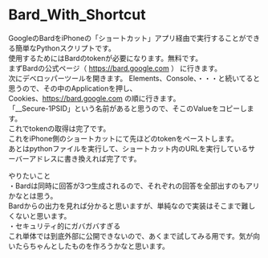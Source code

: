 # Bard_With_Shortcut
GoogleのBardをiPhoneの「ショートカット」アプリ経由で実行することができる簡単なPythonスクリプトです。<br>
使用するためにはBardのtokenが必要になります。無料です。<br>
まずBardの公式ページ（ https://bard.google.com ） に行きます。
<br>
次にデベロッパーツールを開きます。
Elements、Console、・・・と続いてると思うので、その中のApplicationを押し、<br>
Cookies、https://bard.google.com の順に行きます。<br>
「__Secure-1PSID」という名前があると思うので、そこのValueをコピーします。<br>
これでtokenの取得は完了です。<br>
これをiPhone側のショートカットにて先ほどのtokenをペーストします。<br>
あとはpythonファイルを実行して、ショートカット内のURLを実行しているサーバーアドレスに書き換えれば完了です。


やりたいこと<br>
・Bardは同時に回答が3つ生成されるので、それぞれの回答を全部出すのもアリかなとは思う。<br>
Bardからの出力を見れば分かると思いますが、単純なので実装はそこまで難しくないと思います。<br>
・セキュリティ的にガバガバすぎる<br>
これ単体では到底外部に公開できないので、あくまで試してみる用です。気が向いたらちゃんとしたものを作ろうかなと思います。<br>
